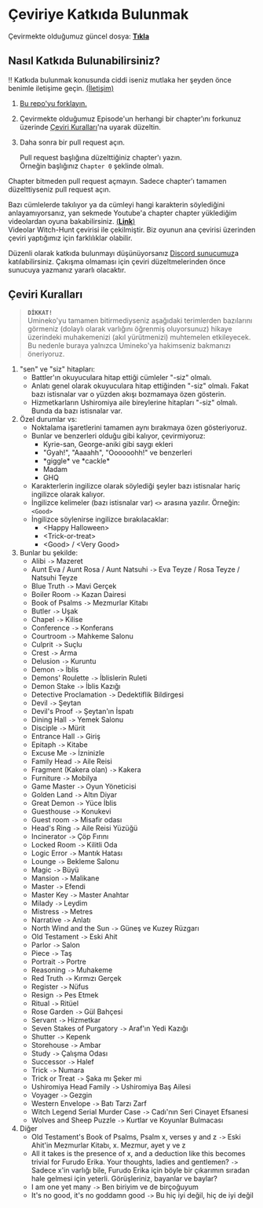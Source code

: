 [guncel-dosya]: ../../tree/master/README.md#ilerleme

# Çeviriye Katkıda Bulunmak

Çevirmekte olduğumuz güncel dosya: [**Tıkla**][guncel-dosya]

## Nasıl Katkıda Bulunabilirsiniz?

‼️ Katkıda bulunmak konusunda ciddi iseniz mutlaka her şeyden önce benimle iletişime geçin. [(İletişim)](../../tree/master/README.md#iletişim)

1. [Bu repo'yu forklayın.](https://github.com/Witch-Love/umineko-scripting-tr/fork)
2. Çevirmekte olduğumuz Episode'un herhangi bir chapter'ını forkunuz üzerinde [Çeviri Kuralları](#çeviri-kuralları)'na uyarak düzeltin.
3. Daha sonra bir pull request açın.

   Pull request başlığına düzelttiğiniz chapter'ı yazın.  
   Örneğin başlığınız `Chapter 0` şeklinde olmalı.

Chapter bitmeden pull request açmayın. Sadece chapter'ı tamamen düzelttiyseniz pull request açın.  

Bazı cümlelerde takılıyor ya da cümleyi hangi karakterin söylediğini anlayamıyorsanız, yan sekmede Youtube'a chapter chapter yüklediğim videolardan oyuna bakabilirsiniz. [(**Link**)](https://youtube.com/playlist?list=PLOxBDkucq83mp2JX42XQ_5n02-WNax7-H)  
Videolar Witch-Hunt çevirisi ile çekilmiştir. Biz oyunun ana çevirisi üzerinden çeviri yaptığımız için farklılıklar olabilir.

Düzenli olarak katkıda bulunmayı düşünüyorsanız [Discord sunucumuz](https://discord.gg/jyD5jn9Vpd)a katılabilirsiniz. Çakışma olmaması için çeviri düzeltmelerinden önce sunucuya yazmanız yararlı olacaktır.

## Çeviri Kuralları

>**`DİKKAT!`**  
>Umineko'yu tamamen bitirmediyseniz aşağıdaki terimlerden bazılarını görmeniz (dolaylı olarak varlığını öğrenmiş oluyorsunuz) hikaye üzerindeki muhakemenizi (akıl yürütmenizi) muhtemelen etkileyecek. Bu nedenle buraya yalnızca Umineko'ya hakimseniz bakmanızı öneriyoruz.

1. "sen" ve "siz" hitapları:
   * Battler'ın okuyuculara hitap ettiği cümleler "-siz" olmalı.
   * Anlatı genel olarak okuyuculara hitap ettiğinden "-siz" olmalı. Fakat bazı istisnalar var o yüzden akışı bozmamaya özen gösterin.
   * Hizmetkarların Ushiromiya aile bireylerine hitapları "-siz" olmalı. Bunda da bazı istisnalar var.
2. Özel durumlar vs:
   * Noktalama işaretlerini tamamen aynı bırakmaya özen gösteriyoruz.
   * Bunlar ve benzerleri olduğu gibi kalıyor, çevirmiyoruz:
     * Kyrie-san, George-aniki gibi saygı ekleri
     * "Gyah!", "Aaaahh", "Oooooohh!" ve benzerleri
     * \*giggle\* ve \*cackle\*
     * Madam
     * GHQ
   * Karakterlerin ingilizce olarak söylediği şeyler bazı istisnalar hariç ingilizce olarak kalıyor.
   * İngilizce kelimeler (bazı istisnalar var) `<>` arasına yazılır. Örneğin: `<Good>`
   * İngilizce söylenirse ingilizce bırakılacaklar:
     * \<Happy Halloween\>
     * \<Trick-or-treat\>
     * \<Good\> / \<Very Good\>
3. Bunlar bu şekilde:
   * Alibi `->` Mazeret
   * Aunt Eva / Aunt Rosa / Aunt Natsuhi `->` Eva Teyze / Rosa Teyze / Natsuhi Teyze
   * Blue Truth `->` Mavi Gerçek
   * Boiler Room `->` Kazan Dairesi
   * Book of Psalms `->` Mezmurlar Kitabı
   * Butler `->` Uşak
   * Chapel `->` Kilise
   * Conference `->` Konferans
   * Courtroom `->` Mahkeme Salonu
   * Culprit `->` Suçlu
   * Crest `->` Arma
   * Delusion `->` Kuruntu
   * Demon `->` İblis
   * Demons' Roulette `->` İblislerin Ruleti
   * Demon Stake `->` İblis Kazığı
   * Detective Proclamation `->` Dedektiflik Bildirgesi
   * Devil `->` Şeytan
   * Devil's Proof `->` Şeytan'ın İspatı
   * Dining Hall `->` Yemek Salonu
   * Disciple `->` Mürit
   * Entrance Hall `->` Giriş
   * Epitaph `->` Kitabe
   * Excuse Me `->` İzninizle
   * Family Head `->` Aile Reisi
   * Fragment (Kakera olan) `->` Kakera
   * Furniture `->` Mobilya
   * Game Master `->` Oyun Yöneticisi
   * Golden Land `->` Altın Diyar
   * Great Demon `->` Yüce İblis
   * Guesthouse `->` Konukevi
   * Guest room `->` Misafir odası
   * Head's Ring `->` Aile Reisi Yüzüğü
   * Incinerator `->` Çöp Fırını
   * Locked Room `->` Kilitli Oda
   * Logic Error `->` Mantık Hatası
   * Lounge `->` Bekleme Salonu
   * Magic `->` Büyü
   * Mansion `->` Malikane
   * Master `->` Efendi
   * Master Key `->` Master Anahtar
   * Milady `->` Leydim
   * Mistress `->` Metres
   * Narrative `->` Anlatı
   * North Wind and the Sun `->` Güneş ve Kuzey Rüzgarı
   * Old Testament `->` Eski Ahit
   * Parlor `->` Salon
   * Piece `->` Taş
   * Portrait `->` Portre
   * Reasoning `->` Muhakeme
   * Red Truth `->` Kırmızı Gerçek
   * Register `->` Nüfus
   * Resign `->` Pes Etmek
   * Ritual `->` Ritüel
   * Rose Garden `->` Gül Bahçesi
   * Servant `->` Hizmetkar
   * Seven Stakes of Purgatory `->` Araf'ın Yedi Kazığı
   * Shutter `->` Kepenk
   * Storehouse `->` Ambar
   * Study `->` Çalışma Odası
   * Successor `->` Halef
   * Trick `->` Numara
   * Trick or Treat `->` Şaka mı Şeker mi
   * Ushiromiya Head Family `->` Ushiromiya Baş Ailesi
   * Voyager `->` Gezgin
   * Western Envelope `->` Batı Tarzı Zarf
   * Witch Legend Serial Murder Case `->` Cadı'nın Seri Cinayet Efsanesi
   * Wolves and Sheep Puzzle `->` Kurtlar ve Koyunlar Bulmacası
4. Diğer
   * Old Testament's Book of Psalms, Psalm x, verses y and z `->` Eski Ahit'in Mezmurlar Kitabı, x. Mezmur, ayet y ve z
   * All it takes is the presence of x, and a deduction like this becomes trivial for Furudo Erika. Your thoughts, ladies and gentlemen? `->` Sadece x'in varlığı bile, Furudo Erika için böyle bir çıkarımın sıradan hale gelmesi için yeterli. Görüşleriniz, bayanlar ve baylar?
   * I am one yet many `->` Ben biriyim ve de birçoğuyum
   * It's no good, it's no goddamn good `->` Bu hiç iyi değil, hiç de iyi değil